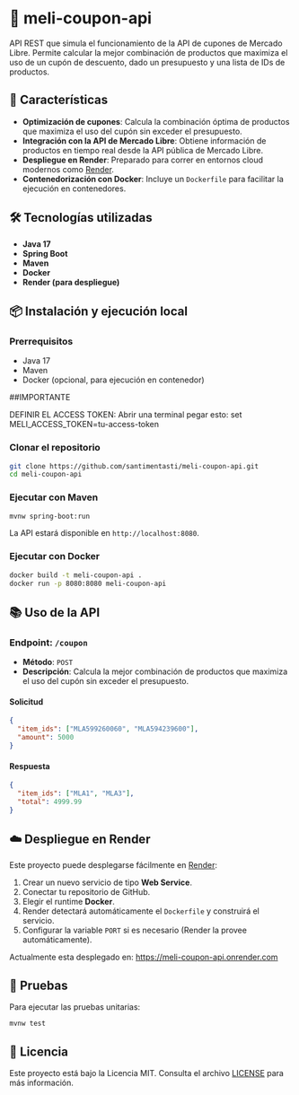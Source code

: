 # 🧾 meli-coupon-api

API REST que simula el funcionamiento de la API de cupones de Mercado Libre. Permite calcular la mejor combinación de productos que maximiza el uso de un cupón de descuento, dado un presupuesto y una lista de IDs de productos.

## 🚀 Características

- **Optimización de cupones**: Calcula la combinación óptima de productos que maximiza el uso del cupón sin exceder el presupuesto.
- **Integración con la API de Mercado Libre**: Obtiene información de productos en tiempo real desde la API pública de Mercado Libre.
- **Despliegue en Render**: Preparado para correr en entornos cloud modernos como [Render](https://render.com).
- **Contenedorización con Docker**: Incluye un `Dockerfile` para facilitar la ejecución en contenedores.

## 🛠️ Tecnologías utilizadas

- **Java 17**
- **Spring Boot**
- **Maven**
- **Docker**
- **Render (para despliegue)**

## 📦 Instalación y ejecución local

### Prerrequisitos

- Java 17
- Maven
- Docker (opcional, para ejecución en contenedor)

##IMPORTANTE

DEFINIR EL ACCESS TOKEN:
Abrir una terminal pegar esto:
set MELI_ACCESS_TOKEN=tu-access-token

### Clonar el repositorio

```bash
git clone https://github.com/santimentasti/meli-coupon-api.git
cd meli-coupon-api
```

### Ejecutar con Maven

```bash
mvnw spring-boot:run
```

La API estará disponible en `http://localhost:8080`.

### Ejecutar con Docker

```bash
docker build -t meli-coupon-api .
docker run -p 8080:8080 meli-coupon-api
```

## 📚 Uso de la API

### Endpoint: `/coupon`

- **Método**: `POST`
- **Descripción**: Calcula la mejor combinación de productos que maximiza el uso del cupón sin exceder el presupuesto.

#### Solicitud

```json
{
  "item_ids": ["MLA599260060", "MLA594239600"],
  "amount": 5000
}
```

#### Respuesta

```json
{
  "item_ids": ["MLA1", "MLA3"],
  "total": 4999.99
}
```

## ☁️ Despliegue en Render

Este proyecto puede desplegarse fácilmente en [Render](https://render.com):

1. Crear un nuevo servicio de tipo **Web Service**.
2. Conectar tu repositorio de GitHub.
3. Elegir el runtime **Docker**.
4. Render detectará automáticamente el `Dockerfile` y construirá el servicio.
5. Configurar la variable `PORT` si es necesario (Render la provee automáticamente).

Actualmente esta desplegado en: https://meli-coupon-api.onrender.com

## 🧪 Pruebas

Para ejecutar las pruebas unitarias:

```bash
mvnw test
```

## 📄 Licencia

Este proyecto está bajo la Licencia MIT. Consulta el archivo [LICENSE](LICENSE) para más información.
